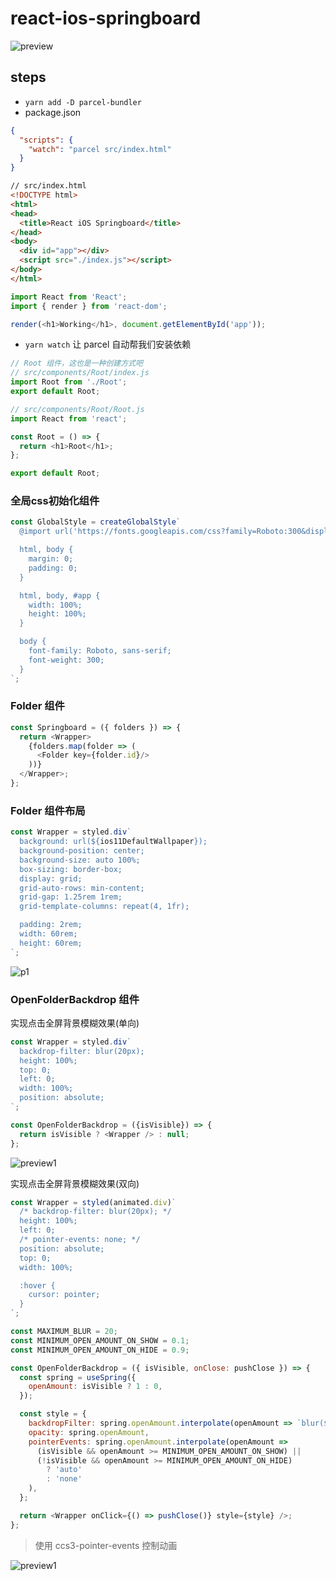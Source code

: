 # react-ios-springboard

![preview](./preview.gif)

## steps

- `yarn add -D parcel-bundler`
- package.json

```json
{
  "scripts": {
    "watch": "parcel src/index.html"
  }
}
```

```html
// src/index.html
<!DOCTYPE html>
<html>
<head>
  <title>React iOS Springboard</title>
</head>
<body>
  <div id="app"></div>
  <script src="./index.js"></script>
</body>
</html>
```

```js
import React from 'React';
import { render } from 'react-dom';

render(<h1>Working</h1>, document.getElementById('app'));
```

- `yarn watch` 让 parcel 自动帮我们安装依赖

```js
// Root 组件，这也是一种创建方式吧
// src/components/Root/index.js
import Root from './Root';
export default Root;

// src/components/Root/Root.js
import React from 'react';

const Root = () => {
  return <h1>Root</h1>;
};

export default Root;
```

### 全局css初始化组件

```js
const GlobalStyle = createGlobalStyle`
  @import url('https://fonts.googleapis.com/css?family=Roboto:300&display=swap');

  html, body {
    margin: 0;
    padding: 0;
  }

  html, body, #app {
    width: 100%;
    height: 100%;
  }

  body {
    font-family: Roboto, sans-serif;
    font-weight: 300;
  }
`;
```

### Folder 组件

```js
const Springboard = ({ folders }) => {
  return <Wrapper>
    {folders.map(folder => (
      <Folder key={folder.id}/>
    ))}
  </Wrapper>;
};
```

### Folder 组件布局

```js
const Wrapper = styled.div`
  background: url(${ios11DefaultWallpaper});
  background-position: center;
  background-size: auto 100%;
  box-sizing: border-box;
  display: grid;
  grid-auto-rows: min-content;
  grid-gap: 1.25rem 1rem;
  grid-template-columns: repeat(4, 1fr);

  padding: 2rem;
  width: 60rem;
  height: 60rem;
`;
```

![p1](./preview/p1.png)

### OpenFolderBackdrop 组件

实现点击全屏背景模糊效果(单向)

```js
const Wrapper = styled.div`
  backdrop-filter: blur(20px);
  height: 100%;
  top: 0;
  left: 0;
  width: 100%;
  position: absolute;
`;

const OpenFolderBackdrop = ({isVisible}) => {
  return isVisible ? <Wrapper /> : null;
};
```

![preview1](./preview/backdrop.gif)

实现点击全屏背景模糊效果(双向)

```js
const Wrapper = styled(animated.div)`
  /* backdrop-filter: blur(20px); */
  height: 100%;
  left: 0;
  /* pointer-events: none; */
  position: absolute;
  top: 0;
  width: 100%;

  :hover {
    cursor: pointer;
  }
`;

const MAXIMUM_BLUR = 20;
const MINIMUM_OPEN_AMOUNT_ON_SHOW = 0.1;
const MINIMUM_OPEN_AMOUNT_ON_HIDE = 0.9;

const OpenFolderBackdrop = ({ isVisible, onClose: pushClose }) => {
  const spring = useSpring({
    openAmount: isVisible ? 1 : 0,
  });

  const style = {
    backdropFilter: spring.openAmount.interpolate(openAmount => `blur(${openAmount * MAXIMUM_BLUR}px)`),
    opacity: spring.openAmount,
    pointerEvents: spring.openAmount.interpolate(openAmount =>
      (isVisible && openAmount >= MINIMUM_OPEN_AMOUNT_ON_SHOW) ||
      (!isVisible && openAmount >= MINIMUM_OPEN_AMOUNT_ON_HIDE)
        ? 'auto'
        : 'none'
    ),
  };

  return <Wrapper onClick={() => pushClose()} style={style} />;
};
```

> 使用 ccs3-pointer-events 控制动画

![preview1](./preview/backdrop-sring.gif)
